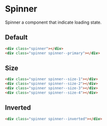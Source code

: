 # Spinner <Badge text="stable"/>
Spinner a component that indicate loading state.

## Default
<div class="p-3 border rounded-2 my-3 flex">
  <div class="spinner mr-3"></div>
  <div class="spinner spinner--primary mr-3"></div>
</div>

```html
<div class="spinner"></div>
<div class="spinner spinner--primary"></div>
```

## Size
<div class="p-3 border rounded-2 my-3 flex flex-items-center">
  <div class="spinner spinner--size-1 mr-3"></div>
  <div class="spinner spinner--size-2 mr-3"></div>
  <div class="spinner spinner--size-3 mr-3"></div>
  <div class="spinner spinner--size-4 mr-3"></div>
</div>

```html
<div class="spinner spinner--size-1"></div>
<div class="spinner spinner--size-2"></div>
<div class="spinner spinner--size-3"></div>
<div class="spinner spinner--size-4"></div>
```


## Inverted
<div class="p-3 border rounded-2 my-3">
  <div class="bg-gray-dark p-3 rounded-2 flex">
    <div class="spinner spinner--inverted mr-3"></div>
  </div>
</div>

```html
<div class="spinner spinner--inverted"></div>
```

